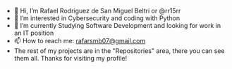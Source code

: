 - 👋 Hi, I’m Rafael Rodriguez de San Miguel Beltri or @rr15rr
- 👀 I’m interested in Cybersecurity and coding with Python
- 🌱 I’m currently Studying Software Development and looking for work in an IT position
- 📫 How to reach me: rafarsmb07@gmail.com
- The rest of my projects are in the "Repositories" area, there you can see them all. Thanks for visiting my profile!

<!---
rr15rr/rr15rr is a ✨ special ✨ repository because its `README.md` (this file) appears on your GitHub profile.
You can click the Preview link to take a look at your changes.
--->
